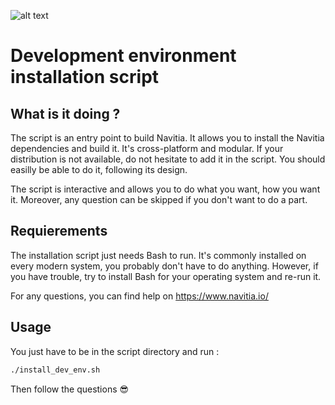 ![alt text](../documentation/diagrams/logo_navitia_horizontal_fd_gris_250px.png)

# Development environment installation script

## What is it doing ?

The script is an entry point to build Navitia. It allows you to install the Navitia dependencies and build it.
It's cross-platform and modular. If your distribution is not available, do not hesitate to add it in the script. You should easilly be able to do it, following its design.

The script is interactive and allows you to do what you want, how you want it. Moreover, any question can be skipped if you don't want to do a part.


## Requierements

The installation script just needs Bash to run. It's commonly installed on every modern system, you probably don't have to do anything.
However, if you have trouble, try to install Bash for your operating system and re-run it.

For any questions, you can find help on https://www.navitia.io/


## Usage

You just have to be in the script directory and run :

```sh
./install_dev_env.sh
```

Then follow the questions :sunglasses:
